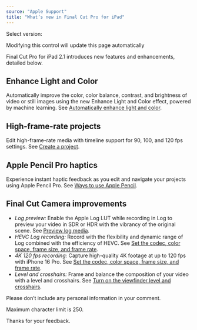 ```yaml
---
source: "Apple Support"
title: "What’s new in Final Cut Pro for iPad"
---
```

Select version:

Modifying this control will update this page automatically

Final Cut Pro for iPad 2.1 introduces new features and enhancements, detailed below.

## Enhance Light and Color

Automatically improve the color, color balance, contrast, and brightness of video or still images using the new Enhance Light and Color effect, powered by machine learning. See [Automatically enhance light and color](https://support.apple.com/guide/final-cut-pro-ipad/make-color-adjustments-dev796874668/2.1/ipados/17.0#deve946568f0).

## High-frame-rate projects

Edit high-frame-rate media with timeline support for 90, 100, and 120 fps settings. See [Create a project](https://support.apple.com/guide/final-cut-pro-ipad/create-and-work-with-projects-dev10a42bb6f/2.1/ipados/17.0#dev4160835ba).

## Apple Pencil Pro haptics

Experience instant haptic feedback as you edit and navigate your projects using Apple Pencil Pro. See [Ways to use Apple Pencil](https://support.apple.com/guide/final-cut-pro-ipad/ways-to-use-apple-pencil-dev14d87f0a7/2.1/ipados/17.0).

## Final Cut Camera improvements

- *Log preview:* Enable the Apple Log LUT while recording in Log to preview your video in SDR or HDR with the vibrancy of the original scene. See [Preview log media](https://support.apple.com/guide/final-cut-pro-ipad/change-camera-settings-dev0eb85c508/2.1/ipados/17.0#devf38ccf466).
- *HEVC Log recording:* Record with the flexibility and dynamic range of Log combined with the efficiency of HEVC. See [Set the codec, color space, frame size, and frame rate](https://support.apple.com/guide/final-cut-pro-ipad/change-camera-settings-dev0eb85c508/2.1/ipados/17.0#deve02d89d89).
- *4K 120 fps recording:* Capture high-quality 4K footage at up to 120 fps with iPhone 16 Pro. See [Set the codec, color space, frame size, and frame rate](https://support.apple.com/guide/final-cut-pro-ipad/change-camera-settings-dev0eb85c508/2.1/ipados/17.0#deve02d89d89).
- *Level and crosshairs:* Frame and balance the composition of your video with a level and crosshairs. See [Turn on the viewfinder level and crosshairs](https://support.apple.com/guide/final-cut-pro-ipad/use-onscreen-camera-guides-dev0a969eb0b/2.1/ipados/17.0#dev126d044b4).

Please don’t include any personal information in your comment.

Maximum character limit is 250.

Thanks for your feedback.